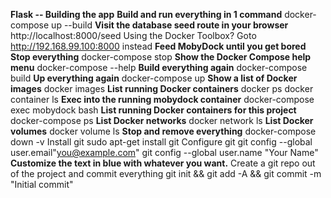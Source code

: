 **Flask -- Building the app**
**Build and run everything in 1 command**
docker-compose up --build
**Visit the database seed route in your browser**
http://localhost:8000/seed
Using the Docker Toolbox? Goto http://192.168.99.100:8000 instead
**Feed MobyDock until you get bored**
<Keep reloading your browser>
**Stop everything**
docker-compose stop
**Show the Docker Compose help menu**
docker-compose --help
**Build everything again**
docker-compose build
**Up everything again**
docker-compose up
**Show a list of Docker images**
docker images
**List running Docker containers**
docker ps
docker container ls
**Exec into the running mobydock container**
docker-compose exec mobydock bash
**List running Docker containers for this project**
docker-compose ps
**List Docker networks**
docker network ls
**List Docker volumes**
docker volume ls
**Stop and remove everything**
docker-compose down -v
Install git
sudo apt-get install git
Configure git
git config --global user.email"you@example.com"
git config --global user.name "Your Name"
**Customize the text in blue with whatever you want.**
Create a git repo out of the project and commit everything
git init && git add -A && git commit -m "Initial commit"
